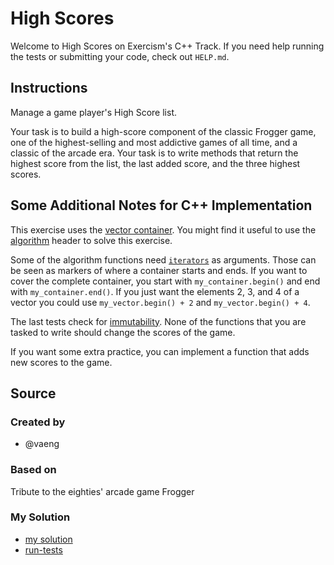 # High Scores

Welcome to High Scores on Exercism's C++ Track.
If you need help running the tests or submitting your code, check out `HELP.md`.

## Instructions

Manage a game player's High Score list.

Your task is to build a high-score component of the classic Frogger game, one of the highest-selling and most addictive games of all time, and a classic of the arcade era.
Your task is to write methods that return the highest score from the list, the last added score, and the three highest scores.

## Some Additional Notes for C++ Implementation

This exercise uses the [vector container][vector].
You might find it useful to use the [algorithm][algorithm] header to solve this exercise.

Some of the algorithm functions need [`iterators`][iterator] as arguments.
Those can be seen as markers of where a container starts and ends.
If you want to cover the complete container, you start with `my_container.begin()` and end with `my_container.end()`.
If you just want the elements 2, 3, and 4 of a vector you could use `my_vector.begin() + 2` and `my_vector.begin() + 4`.

The last tests check for [immutability][immutability].
None of the functions that you are tasked to write should change the scores of the game.

If you want some extra practice, you can implement a function that adds new scores to the game.

[vector]: https://en.cppreference.com/w/cpp/container/vector
[algorithm]: https://en.cppreference.com/w/cpp/algorithm
[immutability]: https://en.wikipedia.org/wiki/Immutable_object
[iterator]: https://www.learncpp.com/cpp-tutorial/introduction-to-iterators/

## Source

### Created by

- @vaeng

### Based on

Tribute to the eighties' arcade game Frogger

### My Solution

- [my solution]()
- [run-tests](./run-tests-cpp.txt)
